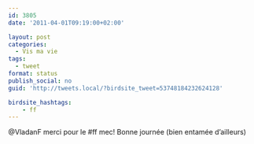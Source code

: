 ```yaml
---
id: 3805
date: '2011-04-01T09:19:00+02:00'

layout: post
categories:
  - Vis ma vie
tags:
  - tweet
format: status
publish_social: no
guid: 'http://tweets.local/?birdsite_tweet=53748184232624128'

birdsite_hashtags:
    - ff
---
```


@VladanF merci pour le #ff mec! Bonne journée (bien entamée d’ailleurs)